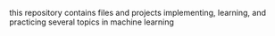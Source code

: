 
this repository contains files and projects implementing, learning, and practicing several topics in machine learning